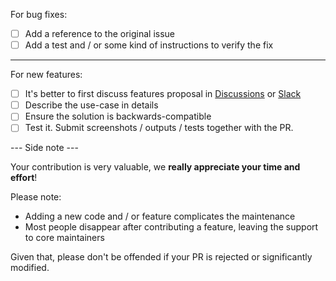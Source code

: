 For bug fixes:

- [ ] Add a reference to the original issue
- [ ] Add a test and / or some kind of instructions to verify the fix

---

For new features:

- [ ] It's better to first discuss features proposal in [Discussions](https://github.com/sorry-cypress/sorry-cypress/discussions) or [Slack](https://sorry-cypress.slack.com/join/shared_invite/zt-eis1h6jl-tJELaD7q9UGEhMP8WHJOaw#/)
- [ ] Describe the use-case in details
- [ ] Ensure the solution is backwards-compatible
- [ ] Test it. Submit screenshots / outputs / tests together with the PR.

--- Side note ---

Your contribution is very valuable, we **really appreciate your time and effort**!

Please note:

- Adding a new code and / or feature complicates the maintenance
- Most people disappear after contributing a feature, leaving the support to core maintainers

Given that, please don't be offended if your PR is rejected or significantly modified.
